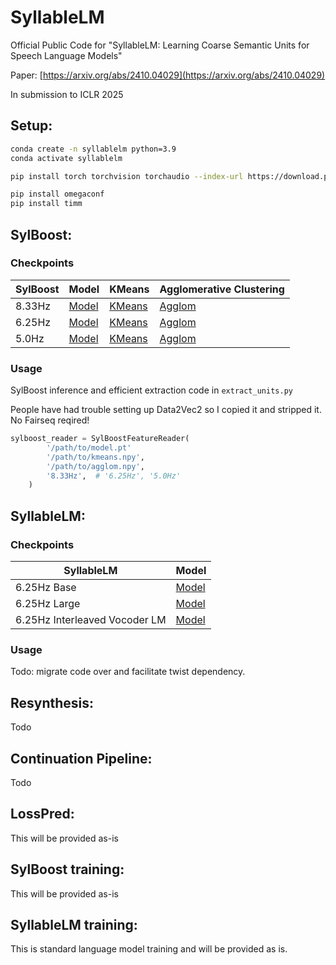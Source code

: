 # SyllableLM
Official Public Code for "SyllableLM: Learning Coarse Semantic Units for Speech Language Models"

Paper: [https://arxiv.org/abs/2410.04029](https://arxiv.org/abs/2410.04029)

In submission to ICLR 2025


## Setup:

```bash
conda create -n syllablelm python=3.9
conda activate syllablelm

pip install torch torchvision torchaudio --index-url https://download.pytorch.org/whl/cu115

pip install omegaconf
pip install timm
```



## SylBoost:

### Checkpoints

| SylBoost | Model                                                                                        | KMeans                                                                                              | Agglomerative Clustering                                                                             |
|----------|----------------------------------------------------------------------------------------------|-----------------------------------------------------------------------------------------------------|------------------------------------------------------------------------------------------------------|
| 8.33Hz   | [Model](https://www.cs.utexas.edu/~harwath/model_checkpoints/syllable_lm/SylBoost_833Hz.pth) | [KMeans](https://www.cs.utexas.edu/~harwath/model_checkpoints/syllable_lm/SylBoost_833Hz_kmeans.npy) | [Agglom](https://www.cs.utexas.edu/~harwath/model_checkpoints/syllable_lm/SylBoost_833Hz_agglom.npy) |
| 6.25Hz   | [Model](https://www.cs.utexas.edu/~harwath/model_checkpoints/syllable_lm/SylBoost_625Hz.pth) | [KMeans](https://www.cs.utexas.edu/~harwath/model_checkpoints/syllable_lm/SylBoost_625Hz_kmeans.npy) | [Agglom](https://www.cs.utexas.edu/~harwath/model_checkpoints/syllable_lm/SylBoost_625Hz_agglom.npy) |
| 5.0Hz    | [Model](https://www.cs.utexas.edu/~harwath/model_checkpoints/syllable_lm/SylBoost_500Hz.pth) | [KMeans](https://www.cs.utexas.edu/~harwath/model_checkpoints/syllable_lm/SylBoost_500Hz_kmeans.npy) | [Agglom](https://www.cs.utexas.edu/~harwath/model_checkpoints/syllable_lm/SylBoost_500Hz_agglom.npy) |


### Usage

SylBoost inference and efficient extraction code in ``extract_units.py``

People have had trouble setting up Data2Vec2 so I copied it and stripped it. No Fairseq reqired! 

```python
sylboost_reader = SylBoostFeatureReader(
        '/path/to/model.pt'
        '/path/to/kmeans.npy',
        '/path/to/agglom.npy',
        '8.33Hz',  # '6.25Hz', '5.0Hz'
    )
```

## SyllableLM:

### Checkpoints

| SyllableLM                    | Model                                                                                                    |
|-------------------------------|----------------------------------------------------------------------------------------------------------|
| 6.25Hz Base                   | [Model](https://www.cs.utexas.edu/~harwath/model_checkpoints/syllable_lm/SyllableLM_base_625Hz.pt)       |
| 6.25Hz Large                  | [Model](https://www.cs.utexas.edu/~harwath/model_checkpoints/syllable_lm/SyllableLM_large_625Hz.pt)      |
| 6.25Hz Interleaved Vocoder LM | [Model](https://www.cs.utexas.edu/~harwath/model_checkpoints/syllable_lm/SyllableLM_vocoder_lm_625Hz.pt) |

### Usage

Todo: migrate code over and facilitate twist dependency.

## Resynthesis:

Todo

## Continuation Pipeline:

Todo

## LossPred:

This will be provided as-is

## SylBoost training:

This will be provided as-is

## SyllableLM training:

This is standard language model training and will be provided as is.
